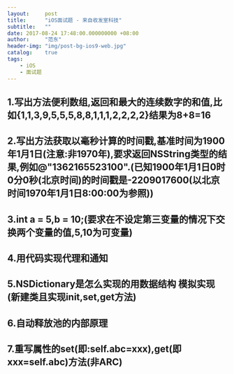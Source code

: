 ```yaml
---
layout:     post
title:      "iOS面试题 - 来自收发室科技"
subtitle:   ""
date: 2017-08-24 17:48:00.000000000 +08:00
author:     "范东"
header-img: "img/post-bg-ios9-web.jpg"
catalog:    true
tags:
    - iOS
    - 面试题
---
```


## 1.写出方法便利数组,返回和最大的连续数字的和值,比如{1,1,3,9,5,5,5,8,8,1,1,1,2,2,2,2}结果为8+8=16
## 2.写出方法获取以毫秒计算的时间戳,基准时间为1900年1月1日(注意:非1970年),要求返回NSString类型的结果,例如@"1362165523100".(已知1900年1月1日0时0分0秒(北京时间)的时间戳是-2209017600(以北京时间1970年1月1日8:00:00为参照))
## 3.int a = 5,b = 10;(要求在不设定第三变量的情况下交换两个变量的值,5,10为可变量)
## 4.用代码实现代理和通知
## 5.NSDictionary是怎么实现的用数据结构 模拟实现(新建类且实现init,set,get方法)
## 6.自动释放池的内部原理
## 7.重写属性的set(即:self.abc=xxx),get(即xxx=self.abc)方法(非ARC)

